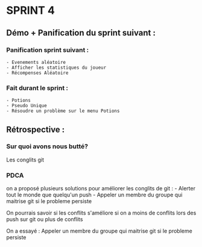 # SPRINT 4

## Démo + Panification du sprint suivant :
    
### Panification sprint suivant :
    - Evenements aléatoire
    - Afficher les statistiques du joueur
    - Récompenses Aléatoire
    
### Fait durant le sprint :
    - Potions
    - Pseudo Unique
    - Résoudre un problème sur le menu Potions
    
## Rétrospective : 

### Sur quoi avons nous butté?

Les conglits git

### PDCA

on a proposé plusieurs solutions pour améliorer les conglits de git : 
    - Alerter tout le monde que quelqu'un push 
    - Appeler un membre du groupe qui maitrise git si le probleme persiste

   
On pourrais savoir si les conflits s'améliore si on a moins de conflits 
lors des push sur git ou plus de conflits

On a essayé : Appeler un membre du groupe qui maitrise git 
si le probleme persiste

